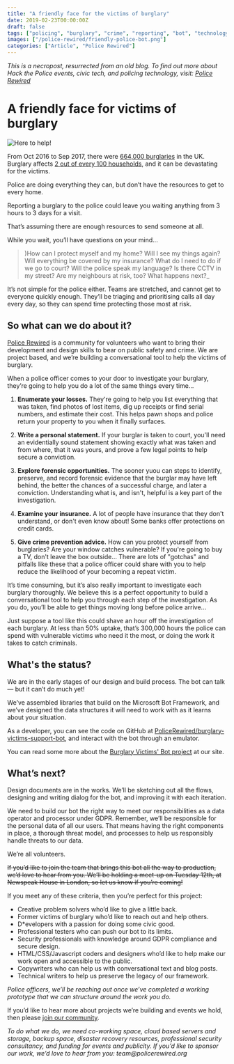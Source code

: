 ```yaml
---
title: "A friendly face for the victims of burglary"
date: 2019-02-23T00:00:00Z
draft: false
tags: ["policing", "burglary", "crime", "reporting", "bot", "technology", "c#", "developer", "project", "Police Rewired" ]
images: ["/police-rewired/friendly-police-bot.png"]
categories: ["Article", "Police Rewired"]
---
```


*This is a necropost, resurrected from an old blog. To find out more about Hack the Police events, civic tech, and policing technology, visit: [Police Rewired](https://policerewired.org)*

# A friendly face for victims of burglary

![Here to help!](/police-rewired/here-to-help-bot.png)

From Oct 2016 to Sep 2017, there were [664,000 burglaries](https://www.ons.gov.uk/peoplepopulationandcommunity/crimeandjustice/bulletins/crimeinenglandandwales/yearendingseptember2017#overview-of-crime) in the UK. Burglary affects [2 out of every 100 households](https://www.ons.gov.uk/peoplepopulationandcommunity/crimeandjustice/articles/overviewofburglaryandotherhouseholdtheft/englandandwales), and it can be devastating for the victims.

Police are doing everything they can, but don’t have the resources to get to every home.

Reporting a burglary to the police could leave you waiting anything from 3 hours to 3 days for a visit.

That’s assuming there are enough resources to send someone at all.

While you wait, you’ll have questions on your mind...

> )How can I protect myself and my home? Will I see my things again? Will everything be covered by my insurance? What do I need to do if we go to court? Will the police speak my language? Is there CCTV in my street? Are my neighbours at risk, too? What happens next?_

It’s not simple for the police either. Teams are stretched, and cannot get to everyone quickly enough. They’ll be triaging and prioritising calls all day every day, so they can spend time protecting those most at risk.

## So what can we do about it?

[Police Rewired](https://policerewired.org) is a community for volunteers who want to bring their development and design skills to bear on public safety and crime. We are project based, and we’re building a conversational tool to help the victims of burglary.

When a police officer comes to your door to investigate your burglary, they’re going to help you do a lot of the same things every time...

1. **Enumerate your losses.** They're going to help you list everything that was taken, find photos of lost items, dig up receipts or find serial numbers, and estimate their cost. This helps pawn shops and police return your property to you when it finally surfaces.

2. **Write a personal statement.** If your burglar is taken to court, you'll need an evidentially sound statement showing exactly what was taken and from where, that it was yours, and prove a few legal points to help secure a conviction.

3. **Explore forensic opportunities.** The sooner yuou can steps to identify, preserve, and record forensic evidence that the burglar may have left behind, the better the chances of a successful charge, and later a conviction. Understanding what is, and isn't, helpful is a key part of the investigation.

4. **Examine your insurance.** A lot of people have insurance that they don't understand, or don't even know about! Some banks offer protections on credit cards.

5. **Give crime prevention advice.** How can you protect yourself from burglaries? Are your window catches vulnerable? If you're going to buy a TV, don't leave the box outside... There are lots of "gotchas" and pitfalls like these that a police officer could share with you to help reduce the likelihood of your becoming a repeat victim.

It’s time consuming, but it’s also really important to investigate each burglary thoroughly. We believe this is a perfect opportunity to build a conversational tool to help you through each step of the investigation. As you do, you’ll be able to get things moving long before police arrive...

Just suppose a tool like this could shave an hour off the investigation of each burglary. At less than 50% uptake, that’s 300,000 hours the police can spend with vulnerable victims who need it the most, or doing the work it takes to catch criminals.

## What's the status?

We are in the early stages of our design and build process. The bot can talk — but it can’t do much yet!

We’ve assembled libraries that build on the Microsoft Bot Framework, and we’ve designed the data structures it will need to work with as it learns about your situation.

As a developer, you can see the code on GitHub at [PoliceRewired/burglary-victims-support-bot](https://github.com/PoliceRewired/burglary-victims-support-bot), and interact with the bot through an emulator.

You can read some more about the [Burglary Victims' Bot project](https://www.policecoders.org/home/2019-01-projects/002-burglary-victims-support-bot) at our site.

## What’s next?

Design documents are in the works. We’ll be sketching out all the flows, designing and writing dialog for the bot, and improving it with each iteration.

We need to build our bot the right way to meet our responsibilities as a data operator and processor under GDPR. Remember, we’ll be responsible for the personal data of all our users. That means having the right components in place, a thorough threat model, and processes to help us responsibly handle threats to our data.

We’re all volunteers.

~~If you’d like to join the team that brings this bot all the way to production, we’d love to hear from you. We’ll be holding a meet-up on Tuesday 12th, at Newspeak House in London, so let us know if you’re coming!~~

If you meet any of these criteria, then you’re perfect for this project:

* Creative problem solvers who’d like to give a little back.
* Former victims of burglary who’d like to reach out and help others.
* D*evelopers with a passion for doing some civic good.
* Professional testers who can push our bot to its limits.
* Security professionals with knowledge around GDPR compliance and secure design.
* HTML/CSS/Javascript coders and designers who’d like to help make our work open and accessible to the public.
* Copywriters who can help us with conversational text and blog posts.
* Technical writers to help us preserve the legacy of our framework.

_Police officers, we’ll be reaching out once we’ve completed a working prototype that we can structure around the work you do._

If you’d like to hear more about projects we’re building and events we hold, then please [join our community](https://policerewired.org).

_To do what we do, we need co-working space, cloud based servers and storage, backup space, disaster recovery resources, professional security consultancy, and funding for events and publicity. If you’d like to sponsor our work, we’d love to hear from you: team@policerewired.org_
